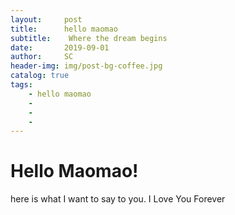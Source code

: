 ```yaml
---
layout:     post
title:      hello maomao
subtitle:    Where the dream begins
date:       2019-09-01
author:     SC
header-img: img/post-bg-coffee.jpg
catalog: true
tags:
    - hello maomao
    - 
    - 
    - 
---
```


# Hello Maomao!
here is what I want to say to you.
I Love You Forever